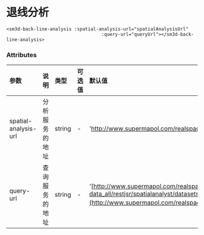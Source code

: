 
# 退线分析

<sm-iframe src="http://support.supermap.com.cn:8090/webgl/examples/component/vue_backLineAnalysis.html"></sm-iframe>

```vue
<sm3d-back-line-analysis :spatial-analysis-url="spatialAnalysisUrl"
                                   :query-url="queryUrl"></sm3d-back-line-analysis>
```

### Attributes

| 参数           | 说明                                                                                                                                                                                                                                       | 类型             | 可选值                                                       | 默认值                                                    |
| :------------- | :----------------------------------------------------------------------------------------------------------------------------------------------------------------------------------------------------------------------------------------- | :--------------- | :----------------------------------------------------------- | :-------------------------------------------------------- |
| spatial-analysis-url | 分析服务的地址                                                                                                                                                                                                                    | string           | -                                                            | 'http://www.supermapol.com/realspace/services/spatialAnalysis-data_all/restjsr/spatialanalyst/geometry/3d/buffer.json' |
| query-url | 查询服务的地址                                                                                                                                                     | string           | -      | '[http://www.supermapol.com/realspace/services/spatialAnalysis-data_all/restjsr/spatialanalyst/datasets/%E5%A2%99%40%E4%B9%9D%E5%8F%B7%E6%A5%BC%E6%8B%89%E4%BD%8E/spatialquery3d.json](http://www.supermapol.com/realspace/services/spatialAnalysis-data_all/restjsr/spatialanalyst/datasets/墙%40九号楼拉低/spatialquery3d.json)' |
